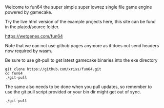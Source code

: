 Welcome to fun64 the super simple super lowrez single file game engine 
powered by gamecake.

Try the live html version of the example projects here, this site can be fund in the plated/source folder.

https://wetgenes.com/fun64

Note that we can not use github pages anymore as it does not send headers now required by wasm.

Be sure to use git-pull to get latest gamecake binaries into the exe directory

	git clone https://github.com/xriss/fun64.git
	cd fun64
	./git-pull

The same also needs to be done when you pull updates, so remember to 
use the git pull script provided or your bin dir might get out of sync.

	./git-pull
